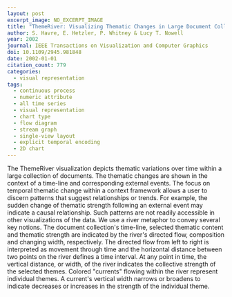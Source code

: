 ```yaml
---
layout: post
excerpt_image: NO_EXCERPT_IMAGE
title: "ThemeRiver: Visualizing Thematic Changes in Large Document Collections"
author: S. Havre, E. Hetzler, P. Whitney & Lucy T. Nowell
year: 2002
journal: IEEE Transactions on Visualization and Computer Graphics
doi: 10.1109/2945.981848
date: 2002-01-01
citation_count: 779
categories:
  - visual representation
tags:
  - continuous process
  - numeric attribute
  - all time series
  - visual representation
  - chart type
  - flow diagram
  - stream graph
  - single-view layout
  - explicit temporal encoding
  - 2D chart
---
```

The ThemeRiver visualization depicts thematic variations over time within a large collection of documents. The thematic changes are shown in the context of a time-line and corresponding external events. The focus on temporal thematic change within a context framework allows a user to discern patterns that suggest relationships or trends. For example, the sudden change of thematic strength following an external event may indicate a causal relationship. Such patterns are not readily accessible in other visualizations of the data. We use a river metaphor to convey several key notions. The document collection's time-line, selected thematic content and thematic strength are indicated by the river's directed flow, composition and changing width, respectively. The directed flow from left to right is interpreted as movement through time and the horizontal distance between two points on the river defines a time interval. At any point in time, the vertical distance, or width, of the river indicates the collective strength of the selected themes. Colored "currents" flowing within the river represent individual themes. A current's vertical width narrows or broadens to indicate decreases or increases in the strength of the individual theme.
